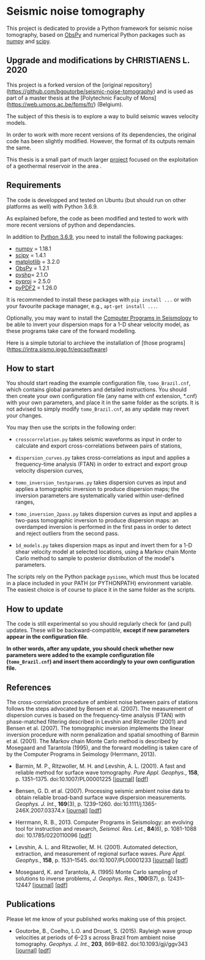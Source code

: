 Seismic noise tomography
========================
This project is dedicated to provide a Python framework for seismic noise tomography, 
based on [ObsPy](https://github.com/obspy/obspy/wiki) and numerical Python packages 
such as [numpy](http://www.numpy.org/) and [scipy](http://www.scipy.org/).



Upgrade and modifications by CHRISTIAENS L. 2020
------------

This project is a forked version of the [original repository] (https://github.com/bgoutorbe/seismic-noise-tomography)  and is used as part of a master thesis at the [Polytechnic Faculty of Mons] (https://web.umons.ac.be/fpms/fr/) (Belgium).

The subject of this thesis is to explore a way to build seismic waves velocity models.

In order to work with more recent versions of its dependencies, the original code has been slightly modified. However, the format of its outputs remain the same.

This thesis is a small part of much larger [project](https://geothermiemons.be/) focused on the exploitation of a geothermal reservoir in the area .





Requirements
------------
The code is developped and tested on Ubuntu (but should run on other platforms as well)
with Python 3.6.9.

As explained before, the code as been modified and tested to work with more recent versions of python and dependancies.

In addition to [Python 3.6.9](https://www.python.org/downloads/release/python-369/), you need
to install the following packages:

- [numpy](http://www.numpy.org/) = 1.18.1
- [scipy](http://www.scipy.org/) = 1.4.1
- [matplotlib](http://matplotlib.org/) = 3.2.0
- [ObsPy](https://github.com/obspy/obspy/wiki) = 1.2.1
- [pyshp](https://github.com/GeospatialPython/pyshp)= 2.1.O
- [pyproj](https://code.google.com/p/pyproj/) = 2.5.0
- [pyPDF2](https://pypi.org/project/PyPDF2/) = 1.26.0

It is recommended to install these packages with `pip install ...` or with your
favourite package manager, e.g., `apt-get install ...`.

Optionally, you may want to install the 
[Computer Programs in Seismology](http://www.eas.slu.edu/eqc/eqccps.html)
to be able to invert your dispersion maps for a 1-D shear velocity model,
as these programs take care of the forward modelling.

Here is a simple tutorial to archieve the installation of [those programs] (https://intra.sismo.ipgp.fr/eqcsoftware)

How to start
------------
You should start reading the example configuration file, `tomo_Brazil.cnf`, which
contains global parameters and detailed instructions. You should then create 
your own configuration file (any name with cnf extension, \*.cnf) with your
own parameters, and place it in the same folder as the scripts. It is not advised
to simply modify `tomo_Brazil.cnf`, as any update may revert your changes.

You may then use the scripts in the following order:

- `crosscorrelation.py` takes seismic waveforms as input in order to calculate 
and export cross-correlations between pairs of stations,

- `dispersion_curves.py` takes cross-correlations as input and applies
a frequency-time analysis (FTAN) in order to extract and export group velocity
dispersion curves,

- `tomo_inversion_testparams.py` takes dispersion curves as input and applies
 a tomographic inversion to produce dispersion maps; the inversion parameters
 are systematically varied within user-defined ranges,

- `tomo_inversion_2pass.py` takes dispersion curves as input and applies
 a two-pass tomographic inversion to produce dispersion maps: an overdamped
 inversion is performed in the first pass in order to detect and reject outliers
 from the second pass.
 
- `1d_models.py` takes dispersion maps as input and invert them for a 1-D
  shear velocity model at selected locations, using a Markov chain Monte Carlo
  method to sample to posterior distribution of the model's parameters.
 
The scripts rely on the Python package `pysismo`, which must thus be located
in a place included in your PATH (or PYTHONPATH) environment variable. The easiest
choice is of course to place it in the same folder as the scripts.

How to update
-------------
The code is still experimental so you should regularly check for (and pull) 
updates. These will be backward-compatible, **except if new parameters appear 
in the configuration file**.

**In other words, after any update, you should check whether new parameters were added
to the example configuration file (`tomo_Brazil.cnf`) and insert them accordingly
to your own configuration file.**

References
----------
The cross-correlation procedure of ambient noise between pairs of stations follows
the steps advocated by Bensen et al. (2007). 
The measurement of dispersion curves is based on the frequency-time
analysis (FTAN) with phase-matched filtering described in Levshin and Ritzwoller (2001) 
and Bensen et al. (2007).
The tomographic inversion implements the linear inversion procedure 
with norm penalization and spatial smoothing of Barmin et al. (2001).
The Markov chain Monte Carlo method is described by Mosegaard and Tarantola (1995), 
and the forward modelling is taken care of by the Computer Programs in Seimology 
(Herrmann, 2013).

- Barmin, M. P., Ritzwoller, M. H. and Levshin, A. L. (2001). 
A fast and reliable method for surface wave tomography. 
*Pure Appl. Geophys.*, **158**, p. 1351–1375. doi:10.1007/PL00001225
\[[journal](http://link.springer.com/article/10.1007%2FPL00001225)\]
\[[pdf](http://jspc-www.colorado.edu/pubs/2001/1.pdf)\]

- Bensen, G. D. et al. (2007). Processing seismic ambient noise data to obtain 
reliable broad-band surface wave dispersion measurements. 
*Geophys. J. Int.*, **169**(3), p. 1239–1260. doi:10.1111/j.1365-246X.2007.03374.x
\[[journal](http://onlinelibrary.wiley.com/doi/10.1111/j.1365-246X.2007.03374.x/abstract)\]
\[[pdf](http://ciei.colorado.edu/pubs/2007/2.pdf)\]

- Herrmann, R. B., 2013. Computer Programs in Seismology: an evolving tool for 
instruction and research, *Seismol. Res. Let.*, **84**(6), p. 1081-1088
doi: 10.1785/0220110096
\[[pdf](http://srl.geoscienceworld.org/content/84/6/1081.full.pdf+html)\]
- Levshin, A. L. and Ritzwoller, M. H. (2001). Automated detection, extraction, 
and measurement of regional surface waves. *Pure Appl. Geophys.*, **158**, 
p. 1531–1545. doi:10.1007/PL00001233
\[[journal](http://link.springer.com/chapter/10.1007%2F978-3-0348-8264-4_11)\]
\[[pdf](http://ciei.colorado.edu/pubs/pageoph_01/Levshin_Ritzwoller_pag2001.pdf)\]

- Mosegaard, K. and Tarantola, A. (1995) Monte Carlo sampling of solutions to inverse
problems, *J. Geophys. Res.*, **100**(B7), p. 12431–12447
\[[journal](http://onlinelibrary.wiley.com/doi/10.1029/94JB03097/abstract)\]
\[[pdf](http://www.ipgp.fr/~tarantola/Files/Professional/Papers_PDF/MonteCarlo_latex.pdf)\]

Publications
------------
Please let me know of your published works making use of this project.

- Goutorbe, B., Coelho, L.O. and Drouet, S. (2015). 
Rayleigh wave group velocities at periods of 6–23 s across Brazil from ambient noise 
tomography. *Geophys. J. Int.*, **203**, 869–882. doi:10.1093/gji/ggv343
\[[journal](http://gji.oxfordjournals.org/content/203/2/869.abstract)\]
\[[pdf](https://www.researchgate.net/publication/281937971_Rayleigh_wave_group_velocities_at_periods_of_623_s_across_Brazil_from_ambient_noise_tomography)\]